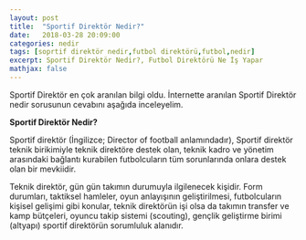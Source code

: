 ```yaml
---
layout: post
title:  "Sportif Direktör Nedir?"
date:   2018-03-28 20:09:00
categories: nedir
tags: [soprtif direktör nedir,futbol direktörü,futbol,nedir]
excerpt: Sportif Direktör Nedir?, Futbol Direktörü Ne İş Yapar
mathjax: false
---
```


Sportif Direktör en çok aranılan bilgi oldu. İnternette aranılan Sportif Direktör nedir sorusunun cevabını aşağıda inceleyelim.

**Sportif Direktör Nedir?**

Sportif direktör (İngilizce; Director of football anlamındadır), Sportif direktör teknik birikimiyle teknik direktöre destek olan, teknik kadro ve yönetim arasındaki bağlantı kurabilen futbolcuların tüm sorunlarında onlara destek olan bir mevkiidir.

Teknik direktör, gün gün takımın durumuyla ilgilenecek kişidir. Form durumları, taktiksel hamleler, oyun anlayışının geliştirilmesi, futbolcuların kişisel gelişimi gibi konular, teknik direktörün işi olsa da takımın transfer ve kamp bütçeleri, oyuncu takip sistemi (scouting), gençlik geliştirme birimi (altyapı) sportif direktörün sorumluluk alanıdır. 
